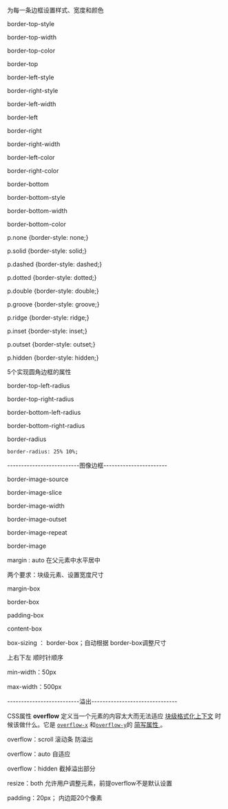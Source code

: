 为每一条边框设置样式、宽度和颜色

border-top-style 

border-top-width 

border-top-color		

border-top

border-left-style

border-right-style

border-left-width 

border-left

border-right 

border-right-width

border-left-color

border-right-color

border-bottom

border-bottom-style

border-bottom-width

border-bottom-color







p.none {border-style: none;}

p.solid {border-style: solid;} 

p.dashed {border-style: dashed;} 

p.dotted {border-style: dotted;}

p.double {border-style: double;}

 p.groove {border-style: groove;}

p.ridge {border-style: ridge;} 

p.inset {border-style: inset;}

p.outset {border-style: outset;} 

p.hidden {border-style: hidden;}





5个实现圆角边框的属性

border-top-left-radius

border-top-right-radius

border-bottom-left-radius

border-bottom-right-radius

border-radius

```
border-radius: 25% 10%;
```





--------------------------图像边框-----------------------

border-image-source			

border-image-slice

border-image-width

border-image-outset

border-image-repeat

border-image



margin : auto		在父元素中水平居中

两个要求：块级元素、设置宽度尺寸



margin-box

border-box

padding-box

content-box



box-sizing ： border-box；自动根据 border-box调整尺寸



上右下左   				顺时针顺序



min-width：50px

max-width：500px



--------------------------溢出-------------------------------

CSS属性 **overflow** 定义当一个元素的内容太大而无法适应 [块级格式化上下文](https://developer.mozilla.org/zh-CN/docs/Web/Guide/CSS/Block_formatting_context) 时候该做什么。它是 [`overflow-x`](https://developer.mozilla.org/zh-CN/docs/Web/CSS/overflow-x) 和[`overflow-y`](https://developer.mozilla.org/zh-CN/docs/Web/CSS/overflow-y)的 [简写属性 ](https://developer.mozilla.org/zh-CN/docs/Web/CSS/Shorthand_properties)。

overflow：scroll 	  滚动条 防溢出

overflow：auto		自适应

overflow：hidden	截掉溢出部分

resize：both				允许用户调整元素，前提overflow不是默认设置						





padding：20px；				内边距20个像素

